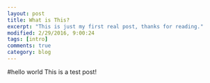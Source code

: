 ```yaml
---
layout: post
title: What is This?
excerpt: "This is just my first real post, thanks for reading."
modified: 2/29/2016, 9:00:24
tags: [intro]
comments: true
category: blog
---
```


#hello world
This is a test post!
